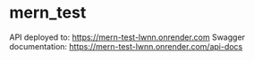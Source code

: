 # mern_test
API deployed to: https://mern-test-lwnn.onrender.com
Swagger documentation: https://mern-test-lwnn.onrender.com/api-docs
